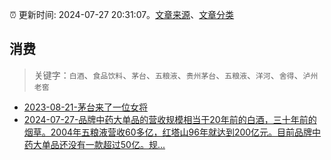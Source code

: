 :alarm_clock: 更新时间: 2024-07-27 20:31:07。[文章来源](/README.md)、[文章分类](/TAGS.md)

## 消费


> 关键字：`白酒`、`食品饮料`、`茅台`、`五粮液`、`贵州茅台`、`五粮液`、`洋河`、`舍得`、`泸州老窖`



- [2023-08-21-茅台来了一位女将](https://www.aicaijing.com.cn/article/18587) 
- [2024-07-27-品牌中药大单品的营收规模相当于20年前的白酒，三十年前的烟草。2004年五粮液营收60多亿，红塔山96年就达到200亿元。目前品牌中药大单品还没有一款超过50亿。规...](https://xueqiu.com/1472391509/299009206) 
